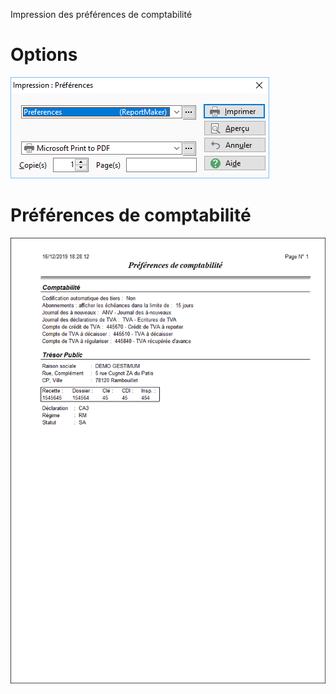 




Impression des préférences de comptabilité




# Options


![](../../assets/images/PreferencesCompta/3/Filtres.png)


# Préférences de comptabilité


![](../../assets/images/PreferencesCompta/3/Preferences.png)


